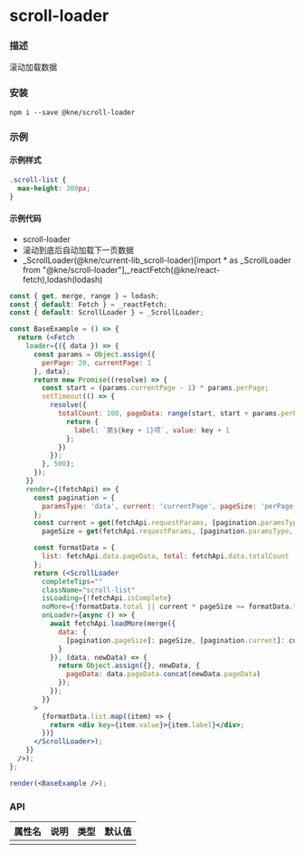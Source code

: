 
# scroll-loader


### 描述

滚动加载数据


### 安装

```shell
npm i --save @kne/scroll-loader
```

### 示例


#### 示例样式

```scss
.scroll-list {
  max-height: 300px;
}
```

#### 示例代码

- scroll-loader
- 滚动到底后自动加载下一页数据
- _ScrollLoader(@kne/current-lib_scroll-loader)[import * as _ScrollLoader from "@kne/scroll-loader"],_reactFetch(@kne/react-fetch),lodash(lodash)

```jsx
const { get, merge, range } = lodash;
const { default: Fetch } = _reactFetch;
const { default: ScrollLoader } = _ScrollLoader;

const BaseExample = () => {
  return (<Fetch
    loader={({ data }) => {
      const params = Object.assign({
        perPage: 20, currentPage: 1
      }, data);
      return new Promise((resolve) => {
        const start = (params.currentPage - 1) * params.perPage;
        setTimeout(() => {
          resolve({
            totalCount: 100, pageData: range(start, start + params.perPage).map((key) => {
              return {
                label: `第${key + 1}项`, value: key + 1
              };
            })
          });
        }, 500);
      });
    }}
    render={(fetchApi) => {
      const pagination = {
        paramsType: 'data', current: 'currentPage', pageSize: 'perPage', defaultPageSize: 20
      };
      const current = get(fetchApi.requestParams, [pagination.paramsType, pagination.current], 1),
        pageSize = get(fetchApi.requestParams, [pagination.paramsType, pagination.pageSize]) || pagination.defaultPageSize;

      const formatData = {
        list: fetchApi.data.pageData, total: fetchApi.data.totalCount
      };
      return (<ScrollLoader
        completeTips=""
        className="scroll-list"
        isLoading={!fetchApi.isComplete}
        noMore={!formatData.total || current * pageSize >= formatData.total}
        onLoader={async () => {
          await fetchApi.loadMore(merge({
            data: {
              [pagination.pageSize]: pageSize, [pagination.current]: current + 1
            }
          }), (data, newData) => {
            return Object.assign({}, newData, {
              pageData: data.pageData.concat(newData.pageData)
            });
          });
        }}
      >
        {formatData.list.map((item) => {
          return <div key={item.value}>{item.label}</div>;
        })}
      </ScrollLoader>);
    }}
  />);
};

render(<BaseExample />);

```


### API

| 属性名 | 说明 | 类型 | 默认值 |
|-----|----|----|-----|
|     |    |    |     |

